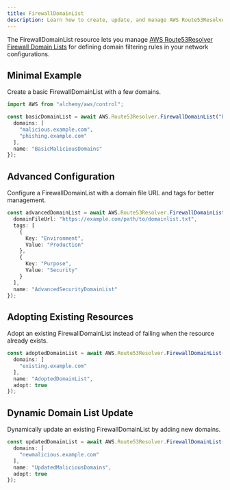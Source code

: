 ```yaml
---
title: FirewallDomainList
description: Learn how to create, update, and manage AWS Route53Resolver FirewallDomainLists using Alchemy Cloud Control.
---
```


The FirewallDomainList resource lets you manage [AWS Route53Resolver Firewall Domain Lists](https://docs.aws.amazon.com/route53resolver/latest/userguide/) for defining domain filtering rules in your network configurations.

## Minimal Example

Create a basic FirewallDomainList with a few domains.

```ts
import AWS from "alchemy/aws/control";

const basicDomainList = await AWS.Route53Resolver.FirewallDomainList("basicDomainList", {
  domains: [
    "malicious.example.com",
    "phishing.example.com"
  ],
  name: "BasicMaliciousDomains"
});
```

## Advanced Configuration

Configure a FirewallDomainList with a domain file URL and tags for better management.

```ts
const advancedDomainList = await AWS.Route53Resolver.FirewallDomainList("advancedDomainList", {
  domainFileUrl: "https://example.com/path/to/domainlist.txt",
  tags: [
    {
      Key: "Environment",
      Value: "Production"
    },
    {
      Key: "Purpose",
      Value: "Security"
    }
  ],
  name: "AdvancedSecurityDomainList"
});
```

## Adopting Existing Resources

Adopt an existing FirewallDomainList instead of failing when the resource already exists.

```ts
const adoptedDomainList = await AWS.Route53Resolver.FirewallDomainList("adoptedDomainList", {
  domains: [
    "existing.example.com"
  ],
  name: "AdoptedDomainList",
  adopt: true
});
```

## Dynamic Domain List Update

Dynamically update an existing FirewallDomainList by adding new domains.

```ts
const updatedDomainList = await AWS.Route53Resolver.FirewallDomainList("updatedDomainList", {
  domains: [
    "newmalicious.example.com"
  ],
  name: "UpdatedMaliciousDomains",
  adopt: true
});
```